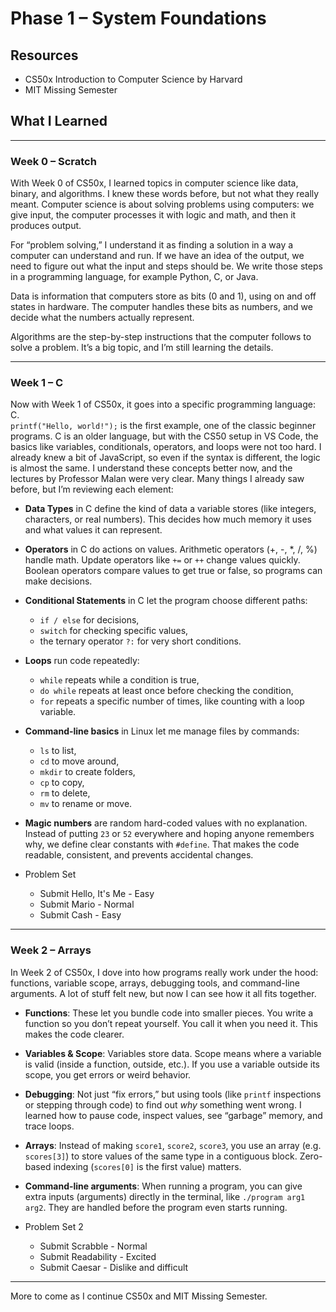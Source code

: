 # Phase 1 – System Foundations

## Resources

* CS50x Introduction to Computer Science by Harvard
* MIT Missing Semester

## What I Learned

---

### Week 0 – Scratch

With Week 0 of CS50x, I learned topics in computer science like data, binary, and algorithms. I knew these words before, but not what they really meant. Computer science is about solving problems using computers: we give input, the computer processes it with logic and math, and then it produces output.

For “problem solving,” I understand it as finding a solution in a way a computer can understand and run. If we have an idea of the output, we need to figure out what the input and steps should be. We write those steps in a programming language, for example Python, C, or Java.

Data is information that computers store as bits (0 and 1), using on and off states in hardware. The computer handles these bits as numbers, and we decide what the numbers actually represent.

Algorithms are the step-by-step instructions that the computer follows to solve a problem. It’s a big topic, and I’m still learning the details.

---

### Week 1 – C

Now with Week 1 of CS50x, it goes into a specific programming language: C.  
`printf("Hello, world!");` is the first example, one of the classic beginner programs. C is an older language, but with the CS50 setup in VS Code, the basics like variables, conditionals, operators, and loops were not too hard. I already knew a bit of JavaScript, so even if the syntax is different, the logic is almost the same. I understand these concepts better now, and the lectures by Professor Malan were very clear. Many things I already saw before, but I’m reviewing each element:

* **Data Types** in C define the kind of data a variable stores (like integers, characters, or real numbers). This decides how much memory it uses and what values it can represent.

* **Operators** in C do actions on values. Arithmetic operators (+, -, *, /, %) handle math. Update operators like `+=` or `++` change values quickly. Boolean operators compare values to get true or false, so programs can make decisions.

* **Conditional Statements** in C let the program choose different paths:
  * `if / else` for decisions,
  * `switch` for checking specific values,
  * the ternary operator `?:` for very short conditions.

* **Loops** run code repeatedly:
  * `while` repeats while a condition is true,
  * `do while` repeats at least once before checking the condition,
  * `for` repeats a specific number of times, like counting with a loop variable.

* **Command-line basics** in Linux let me manage files by commands:
  * `ls` to list,
  * `cd` to move around,
  * `mkdir` to create folders,
  * `cp` to copy,
  * `rm` to delete,
  * `mv` to rename or move.

* **Magic numbers** are random hard-coded values with no explanation. Instead of putting `23` or `52` everywhere and hoping anyone remembers why, we define clear constants with `#define`. That makes the code readable, consistent, and prevents accidental changes.

* Problem Set
  * Submit Hello, It's Me - Easy
  * Submit Mario - Normal
  * Submit Cash - Easy

---

### Week 2 – Arrays

In Week 2 of CS50x, I dove into how programs really work under the hood: functions, variable scope, arrays, debugging tools, and command-line arguments. A lot of stuff felt new, but now I can see how it all fits together.

* **Functions**: These let you bundle code into smaller pieces. You write a function so you don’t repeat yourself. You call it when you need it. This makes the code clearer.

* **Variables & Scope**: Variables store data. Scope means where a variable is valid (inside a function, outside, etc.). If you use a variable outside its scope, you get errors or weird behavior.

* **Debugging**: Not just “fix errors,” but using tools (like `printf` inspections or stepping through code) to find out *why* something went wrong. I learned how to pause code, inspect values, see “garbage” memory, and trace loops.

* **Arrays**: Instead of making `score1`, `score2`, `score3`, you use an array (e.g. `scores[3]`) to store values of the same type in a contiguous block. Zero-based indexing (`scores[0]` is the first value) matters.

* **Command-line arguments**: When running a program, you can give extra inputs (arguments) directly in the terminal, like `./program arg1 arg2`. They are handled before the program even starts running.

* Problem Set 2
  * Submit Scrabble - Normal
  * Submit Readability - Excited
  * Submit Caesar - Dislike and difficult

---

More to come as I continue CS50x and MIT Missing Semester.
